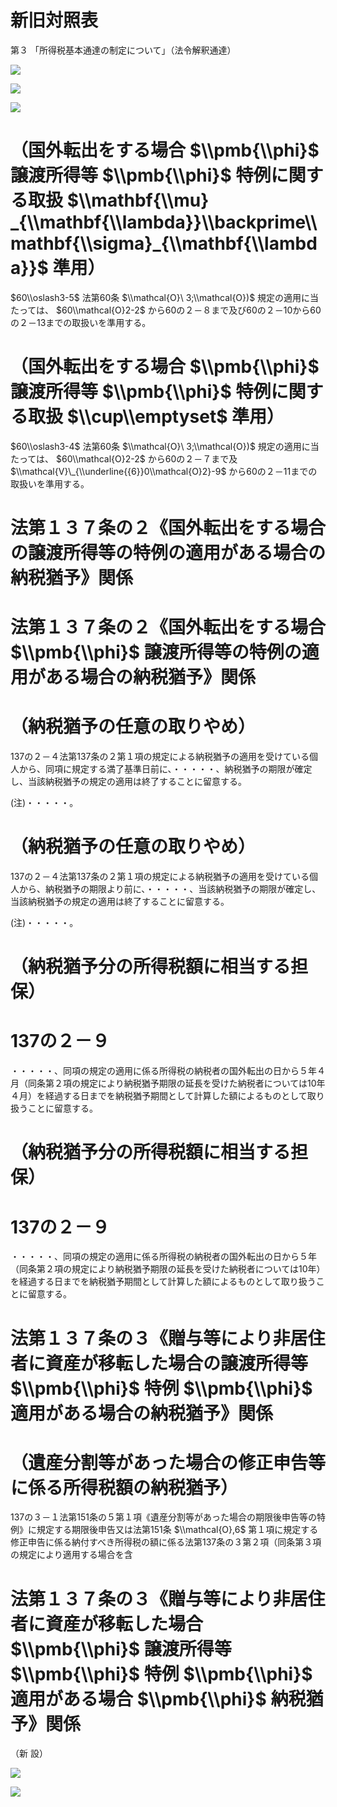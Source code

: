 # 新旧対照表

第３ 「所得税基本通達の制定について」（法令解釈通達）

![](https://www.nta.go.jp/tmp/a01e0b25-35d7-4b6b-9a52-a51971fca41f/images/0e547a586e574fb5c81505f7bd474287778916cfb4d389fcb90e2f3e1937104c.jpg)

![](https://www.nta.go.jp/tmp/a01e0b25-35d7-4b6b-9a52-a51971fca41f/images/dc05ad00f15fc83374e007cada6fb0c02b8c9fdffa14fc16589b3d8a8699db7f.jpg)

![](https://www.nta.go.jp/tmp/a01e0b25-35d7-4b6b-9a52-a51971fca41f/images/d9f9aaed1c4435fabd8899ab2f4d1384af8750bdfa53cef988d2168240337c8c.jpg)

# （国外転出をする場合 $\\pmb{\\phi}$ 譲渡所得等 $\\pmb{\\phi}$ 特例に関する取扱 $\\mathbf{\\mu} _{\\mathbf{\\lambda}}\\backprime\\mathbf{\\sigma}_{\\mathbf{\\lambda}}$ 準用）

$60\\oslash3-5$ 法第60条 $\\mathcal{O}\ 3;\\mathcal{O})$ 規定の適用に当たっては、 $60\\mathcal{O}2-2$ から60の２－８まで及び60の２－10から60の２－13までの取扱いを準用する。

# （国外転出をする場合 $\\pmb{\\phi}$ 譲渡所得等 $\\pmb{\\phi}$ 特例に関する取扱 $\\cup\\emptyset$ 準用）

$60\\oslash3-4$ 法第60条 $\\mathcal{O}\ 3;\\mathcal{O})$ 規定の適用に当たっては、 $60\\mathcal{O}2-2$ から60の２－７まで及 $\\mathcal{V}\_{\\underline{{6}}0\\mathcal{O}2}-9$ から60の２－11までの取扱いを準用する。

# 法第１３７条の２《国外転出をする場合の譲渡所得等の特例の適用がある場合の納税猶予》関係

# 法第１３７条の２《国外転出をする場合 $\\pmb{\\phi}$ 譲渡所得等の特例の適用がある場合の納税猶予》関係

# （納税猶予の任意の取りやめ）

137の２－４法第137条の２第１項の規定による納税猶予の適用を受けている個人から、同項に規定する満了基準日前に、・・・・・、納税猶予の期限が確定し、当該納税猶予の規定の適用は終了することに留意する。

(注)・・・・・。

# （納税猶予の任意の取りやめ）

137の２－４法第137条の２第１項の規定による納税猶予の適用を受けている個人から、納税猶予の期限より前に、・・・・・、当該納税猶予の期限が確定し、当該納税猶予の規定の適用は終了することに留意する。

(注)・・・・・。

# （納税猶予分の所得税額に相当する担保）

# 137の２－９

・・・・・、同項の規定の適用に係る所得税の納税者の国外転出の日から５年４月（同条第２項の規定により納税猶予期限の延長を受けた納税者については10年４月）を経過する日までを納税猶予期間として計算した額によるものとして取り扱うことに留意する。

# （納税猶予分の所得税額に相当する担保）

# 137の２－９

・・・・・、同項の規定の適用に係る所得税の納税者の国外転出の日から５年（同条第２項の規定により納税猶予期限の延長を受けた納税者については10年）を経過する日までを納税猶予期間として計算した額によるものとして取り扱うことに留意する。

# 法第１３７条の３《贈与等により非居住者に資産が移転した場合の譲渡所得等 $\\pmb{\\phi}$ 特例 $\\pmb{\\phi}$ 適用がある場合の納税猶予》関係

# （遺産分割等があった場合の修正申告等に係る所得税額の納税猶予）

137の３－１法第151条の５第１項《遺産分割等があった場合の期限後申告等の特例》に規定する期限後申告又は法第151条 $\\mathcal{O},6$ 第１項に規定する修正申告に係る納付すべき所得税の額に係る法第137条の３第２項（同条第３項の規定により適用する場合を含

# 法第１３７条の３《贈与等により非居住者に資産が移転した場合 $\\pmb{\\phi}$ 譲渡所得等 $\\pmb{\\phi}$ 特例 $\\pmb{\\phi}$ 適用がある場合 $\\pmb{\\phi}$ 納税猶予》関係

（新 設）

![](https://www.nta.go.jp/tmp/a01e0b25-35d7-4b6b-9a52-a51971fca41f/images/5acc7ba0e8dfb4d47e356f1701f148694372d00b058c53190182224d62c55372.jpg)

![](https://www.nta.go.jp/tmp/a01e0b25-35d7-4b6b-9a52-a51971fca41f/images/4404ad5867c3b78467a31af3237a4f34534d73c2b0f26e9a3c84952cb5a8d77e.jpg)